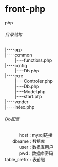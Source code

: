 # front-php
php

###### 目录结构
|----app   <br>
|----common<br>
&nbsp;&nbsp;&nbsp;&nbsp;&nbsp;&nbsp;&nbsp;&nbsp;|----functions.php<br>
|----config<br>
&nbsp;&nbsp;&nbsp;&nbsp;&nbsp;&nbsp;&nbsp;&nbsp;|----Db.php<br>
|----core<br>
&nbsp;&nbsp;&nbsp;&nbsp;&nbsp;&nbsp;&nbsp;&nbsp;|----Controller.php<br>
&nbsp;&nbsp;&nbsp;&nbsp;&nbsp;&nbsp;&nbsp;&nbsp;|----Db.php<br>
&nbsp;&nbsp;&nbsp;&nbsp;&nbsp;&nbsp;&nbsp;&nbsp;|----Model.php<br>
&nbsp;&nbsp;&nbsp;&nbsp;&nbsp;&nbsp;&nbsp;&nbsp;|----start.php<br>
|----vender<br>
|----index.php
 
###### Db配置
&nbsp;&nbsp;&nbsp;&nbsp;&nbsp;&nbsp;&nbsp;&nbsp;&nbsp;&nbsp;&nbsp;&nbsp;host&nbsp;:&nbsp;mysql链接<br>
&nbsp;&nbsp;&nbsp;&nbsp;&nbsp;&nbsp;dbname&nbsp;:&nbsp;数据库<br>
&nbsp;&nbsp;&nbsp;&nbsp;&nbsp;&nbsp;&nbsp;&nbsp;&nbsp;&nbsp;&nbsp;&nbsp;user&nbsp;:&nbsp;数据库用户<br>
&nbsp;&nbsp;&nbsp;&nbsp;&nbsp;&nbsp;&nbsp;&nbsp;&nbsp;&nbsp;&nbsp;&nbsp;pwd&nbsp;:&nbsp;数据库密码<br>
table_prefix&nbsp;:&nbsp;表前缀<br>
